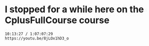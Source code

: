 # I stopped for a while here on the CplusFullCourse course

    10:13:27 / 1:07:07:29
    https://youtu.be/8jLOx1hD3_o
